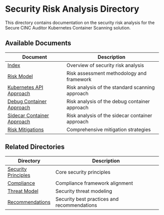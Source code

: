 # Security Risk Analysis Directory

This directory contains documentation on the security risk analysis for the Secure CINC Auditor Kubernetes Container Scanning solution.

## Available Documents

| Document | Description |
|----------|-------------|
| [Index](index.md) | Overview of security risk analysis |
| [Risk Model](model.md) | Risk assessment methodology and framework |
| [Kubernetes API Approach](kubernetes-api.md) | Risk analysis of the standard scanning approach |
| [Debug Container Approach](debug-container.md) | Risk analysis of the debug container approach |
| [Sidecar Container Approach](sidecar-container.md) | Risk analysis of the sidecar container approach |
| [Risk Mitigations](mitigations.md) | Comprehensive mitigation strategies |

## Related Directories

| Directory | Description |
|-----------|-------------|
| [Security Principles](../principles/index.md) | Core security principles |
| [Compliance](../compliance/index.md) | Compliance framework alignment |
| [Threat Model](../threat-model/index.md) | Security threat modeling |
| [Recommendations](../recommendations/index.md) | Security best practices and recommendations |
